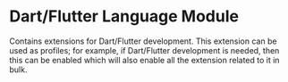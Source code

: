 # Dart/Flutter Language Module
Contains extensions for Dart/Flutter development. This extension can be used as profiles; for example, if Dart/Flutter development is needed, then this can be enabled which will also enable all the extension related to it in bulk. 